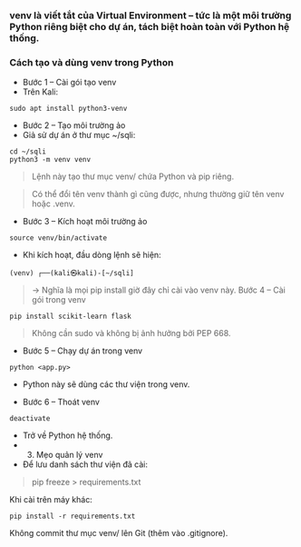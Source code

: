 ### venv là viết tắt của Virtual Environment – tức là một môi trường Python riêng biệt cho dự án, tách biệt hoàn toàn với Python hệ thống.

### Cách tạo và dùng venv trong Python

- Bước 1 – Cài gói tạo venv
- Trên Kali:
```
sudo apt install python3-venv
```
- Bước 2 – Tạo môi trường ảo
- Giả sử dự án ở thư mục ~/sqli:

```
cd ~/sqli
python3 -m venv venv
```
> Lệnh này tạo thư mục venv/ chứa Python và pip riêng.

> Có thể đổi tên venv thành gì cũng được, nhưng thường giữ tên venv hoặc .venv.

- Bước 3 – Kích hoạt môi trường ảo
```
source venv/bin/activate
```

- Khi kích hoạt, đầu dòng lệnh sẽ hiện:
```
(venv) ┌──(kali㉿kali)-[~/sqli]
```
> → Nghĩa là mọi pip install giờ đây chỉ cài vào venv này.
Bước 4 – Cài gói trong venv
```
pip install scikit-learn flask
```

> Không cần sudo và không bị ảnh hưởng bởi PEP 668.
- Bước 5 – Chạy dự án trong venv
```
python <app.py>
```
- Python này sẽ dùng các thư viện trong venv.

- Bước 6 – Thoát venv
```
deactivate
```
- Trở về Python hệ thống.
- 3. Mẹo quản lý venv
- Để lưu danh sách thư viện đã cài:

> pip freeze > requirements.txt

Khi cài trên máy khác:
```
pip install -r requirements.txt
```
Không commit thư mục venv/ lên Git (thêm vào .gitignore).
